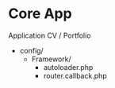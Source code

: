 # Core App
Application CV / Portfolio

* config/
  * Framework/
    * autoloader.php  
    * router.callback.php  